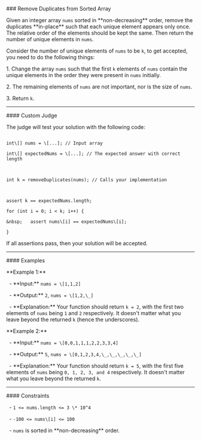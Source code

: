 \### Remove Duplicates from Sorted Array



Given an integer array `nums` sorted in \*\*non-decreasing\*\* order, remove the duplicates \*\*in-place\*\* such that each unique element appears only once. The relative order of the elements should be kept the same. Then return the number of unique elements in `nums`.



Consider the number of unique elements of `nums` to be `k`, to get accepted, you need to do the following things:



1\.  Change the array `nums` such that the first `k` elements of `nums` contain the unique elements in the order they were present in `nums` initially.

2\.  The remaining elements of `nums` are not important, nor is the size of `nums`.

3\.  Return `k`.



-----



\#### Custom Judge



The judge will test your solution with the following code:



```

int\[] nums = \[...]; // Input array

int\[] expectedNums = \[...]; // The expected answer with correct length



int k = removeDuplicates(nums); // Calls your implementation



assert k == expectedNums.length;

for (int i = 0; i < k; i++) {

&nbsp;   assert nums\[i] == expectedNums\[i];

}

```



If all assertions pass, then your solution will be accepted.



-----



\#### Examples



\*\*Example 1:\*\*



&nbsp; - \*\*Input:\*\* `nums = \[1,1,2]`

&nbsp; - \*\*Output:\*\* `2`, `nums = \[1,2,\_]`

&nbsp; - \*\*Explanation:\*\* Your function should return `k = 2`, with the first two elements of `nums` being `1` and `2` respectively. It doesn't matter what you leave beyond the returned `k` (hence the underscores).



\*\*Example 2:\*\*



&nbsp; - \*\*Input:\*\* `nums = \[0,0,1,1,1,2,2,3,3,4]`

&nbsp; - \*\*Output:\*\* `5`, `nums = \[0,1,2,3,4,\_,\_,\_,\_,\_]`

&nbsp; - \*\*Explanation:\*\* Your function should return `k = 5`, with the first five elements of `nums` being `0, 1, 2, 3, and 4` respectively. It doesn't matter what you leave beyond the returned `k`.



-----



\#### Constraints



&nbsp; - `1 <= nums.length <= 3 \* 10^4`

&nbsp; - `-100 <= nums\[i] <= 100`

&nbsp; - `nums` is sorted in \*\*non-decreasing\*\* order.

